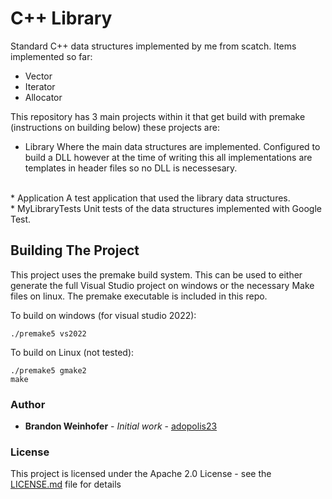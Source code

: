 # C++ Library
Standard C++ data structures implemented by me from scatch.
Items implemented so far:

* Vector
* Iterator
* Allocator

This repository has 3 main projects within it that get build with premake (instructions on building below) these projects are:

* Library
    Where the main data structures are implemented. Configured to build a DLL however at the time of writing this all implementations are templates in header files so no DLL is necessesary.
<br>
* Application
    A test application that used the library data structures.
<br>
* MyLibraryTests
    Unit tests of the data structures implemented with Google Test.

## Building The Project
This project uses the premake build system. This can be used to either generate the full Visual Studio project on windows or the necessary Make files on linux. The premake executable is included in this repo.

To build on windows (for visual studio 2022):
```
./premake5 vs2022
```

To build on Linux (not tested):
```
./premake5 gmake2
make
```

### Author
* **Brandon Weinhofer** - *Initial work* - [adopolis23](https://github.com/adopolis23)

### License

This project is licensed under the Apache 2.0 License - see the [LICENSE.md](LICENSE.md) file for details